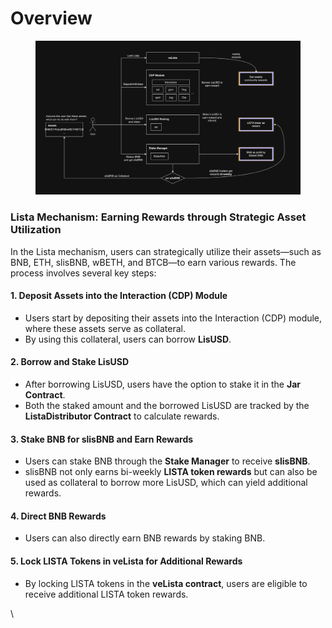 # Overview

<div align="center" data-full-width="true">

<figure><img src="../.gitbook/assets/image (44).png" alt=""><figcaption></figcaption></figure>

</div>

### Lista Mechanism: Earning Rewards through Strategic Asset Utilization

In the Lista mechanism, users can strategically utilize their assets—such as BNB, ETH, slisBNB, wBETH, and BTCB—to earn various rewards. The process involves several key steps:

#### 1. **Deposit Assets into the Interaction (CDP) Module**

* Users start by depositing their assets into the Interaction (CDP) module, where these assets serve as collateral.
* By using this collateral, users can borrow **LisUSD**.

#### 2. **Borrow and Stake LisUSD**

* After borrowing LisUSD, users have the option to stake it in the **Jar Contract**.
* Both the staked amount and the borrowed LisUSD are tracked by the **ListaDistributor Contract** to calculate rewards.

#### 3. **Stake BNB for slisBNB and Earn Rewards**

* Users can stake BNB through the **Stake Manager** to receive **slisBNB**.
* slisBNB not only earns bi-weekly **LISTA token rewards** but can also be used as collateral to borrow more LisUSD, which can yield additional rewards.

#### 4. **Direct BNB Rewards**

* Users can also directly earn BNB rewards by staking BNB.

#### 5. **Lock LISTA Tokens in veLista for Additional Rewards**

* By locking LISTA tokens in the **veLista contract**, users are eligible to receive additional LISTA token rewards.



\
